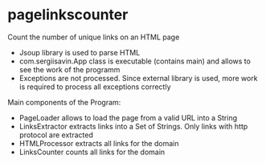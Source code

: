 # pagelinkscounter
Count the number of unique links on an HTML page

- Jsoup library is used to parse HTML
- com.sergiisavin.App class is executable (contains main) and allows to see the work of the programm
- Exceptions are not processed. Since external library is used, more work is required to process all exceptions correctly

Main components of the Program:
- PageLoader allows to load the page from a valid URL into a String
- LinksExtractor extracts links into a Set of Strings. Only links with http protocol are extracted
- HTMLProcessor extracts all links for the domain
- LinksCounter counts all links for the domain

